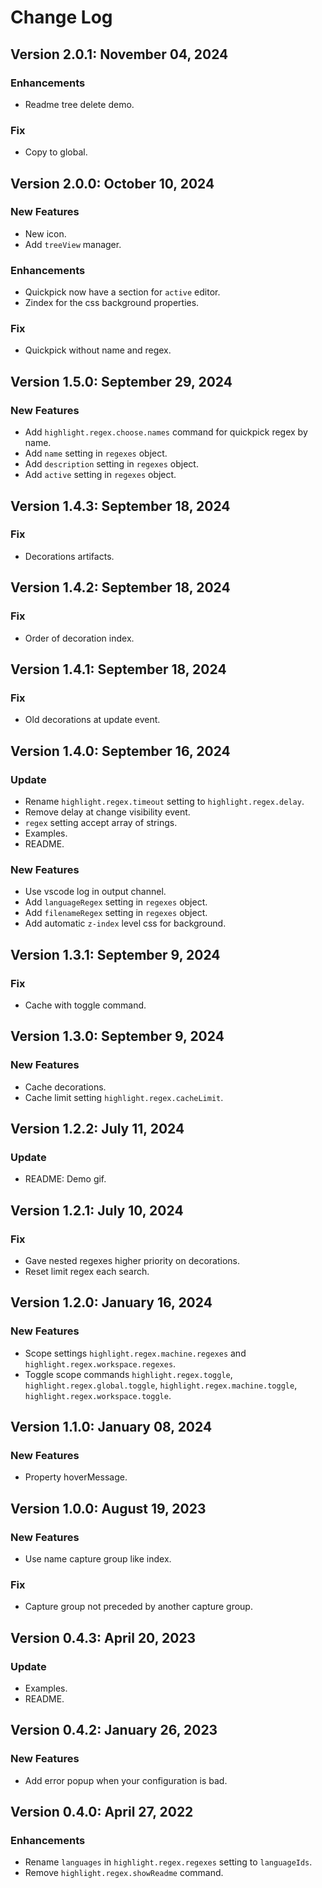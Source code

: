# Change Log

## Version 2.0.1: November 04, 2024
### Enhancements
* Readme tree delete demo.
### Fix
* Copy to global.

## Version 2.0.0: October 10, 2024
### New Features
* New icon.
* Add `treeView` manager.
### Enhancements
* Quickpick now have a section for `active` editor.
* Zindex for the css background properties.
### Fix
* Quickpick without name and regex.

## Version 1.5.0: September 29, 2024
### New Features
* Add `highlight.regex.choose.names` command for quickpick regex by name.
* Add `name` setting in `regexes` object.
* Add `description` setting in `regexes` object.
* Add `active` setting in `regexes` object.

## Version 1.4.3: September 18, 2024
### Fix
* Decorations artifacts.

## Version 1.4.2: September 18, 2024
### Fix
* Order of decoration index.

## Version 1.4.1: September 18, 2024
### Fix
* Old decorations at update event.

## Version 1.4.0: September 16, 2024
### Update
* Rename `highlight.regex.timeout` setting to `highlight.regex.delay`.
* Remove delay at change visibility event.
* `regex` setting accept array of strings.
* Examples.
* README.
### New Features
* Use vscode log in output channel.
* Add `languageRegex` setting in `regexes` object.
* Add `filenameRegex` setting in `regexes` object.
* Add automatic `z-index` level css for background.

## Version 1.3.1: September 9, 2024
### Fix
* Cache with toggle command.

## Version 1.3.0: September 9, 2024
### New Features
* Cache decorations.
* Cache limit setting `highlight.regex.cacheLimit`.

## Version 1.2.2: July 11, 2024
### Update
* README: Demo gif.

## Version 1.2.1: July 10, 2024
### Fix
* Gave nested regexes higher priority on decorations.
* Reset limit regex each search.

## Version 1.2.0: January 16, 2024
### New Features
* Scope settings `highlight.regex.machine.regexes` and `highlight.regex.workspace.regexes`.
* Toggle scope commands `highlight.regex.toggle`, `highlight.regex.global.toggle`, `highlight.regex.machine.toggle`, `highlight.regex.workspace.toggle`.

## Version 1.1.0: January 08, 2024
### New Features
* Property hoverMessage.

## Version 1.0.0: August 19, 2023
### New Features
* Use name capture group like index.
### Fix
* Capture group not preceded by another capture group.

## Version 0.4.3: April 20, 2023
### Update
* Examples.
* README.

## Version 0.4.2: January 26, 2023
### New Features
* Add error popup when your configuration is bad.

## Version 0.4.0: April 27, 2022
### Enhancements
* Rename `languages` in `highlight.regex.regexes` setting to `languageIds`.
* Remove `highlight.regex.showReadme` command.